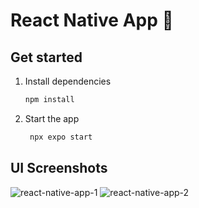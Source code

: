 # React Native App 👋

## Get started

1. Install dependencies

   ```bash
   npm install
   ```

2. Start the app

   ```bash
    npx expo start
   ```

## UI Screenshots
![react-native-app-1](https://github.com/dev-rathore/app-using-react-native-expo/assets/59788555/4d791e7a-69c3-4a37-b33f-14c9a55e7824)
![react-native-app-2](https://github.com/dev-rathore/app-using-react-native-expo/assets/59788555/cce81193-e19e-4476-890b-dd20c11bea47)
